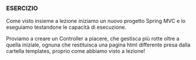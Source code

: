 ### ESERCIZIO

Come visto insieme a lezione iniziamo un nuovo progetto Spring MVC e lo eseguiamo testandone le capacità di esecuzione.

Proviamo a creare un Controller a piacere, che gestisca più rotte oltre a quella iniziale, ognuna che restituisca una pagina html differente presa dalla cartella templates, proprio come abbiamo visto a lezione!
